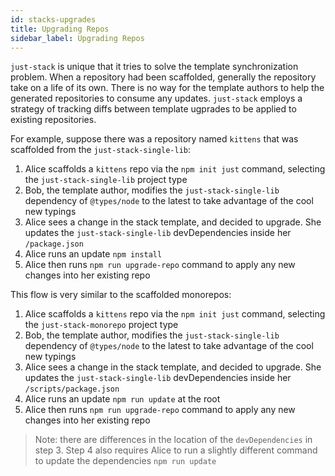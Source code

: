 ```yaml
---
id: stacks-upgrades
title: Upgrading Repos
sidebar_label: Upgrading Repos
---
```


`just-stack` is unique that it tries to solve the template synchronization problem. When a repository had been scaffolded, generally the repository take on a life of its own. There is no way for the template authors to help the generated repositories to consume any updates. `just-stack` employs a strategy of tracking diffs between template ugprades to be applied to existing repositories.

For example, suppose there was a repository named `kittens` that was scaffolded from the `just-stack-single-lib`:

1. Alice scaffolds a `kittens` repo via the `npm init just` command, selecting the `just-stack-single-lib` project type
2. Bob, the template author, modifies the `just-stack-single-lib` dependency of `@types/node` to the latest to take advantage of the cool new typings
3. Alice sees a change in the stack template, and decided to upgrade. She updates the `just-stack-single-lib` devDependencies inside her `/package.json`
4. Alice runs an update `npm install`
5. Alice then runs `npm run upgrade-repo` command to apply any new changes into her existing repo

This flow is very similar to the scaffolded monorepos:

1. Alice scaffolds a `kittens` repo via the `npm init just` command, selecting the `just-stack-monorepo` project type
2. Bob, the template author, modifies the `just-stack-single-lib` dependency of `@types/node` to the latest to take advantage of the cool new typings
3. Alice sees a change in the stack template, and decided to upgrade. She updates the `just-stack-single-lib` devDependencies inside her `/scripts/package.json`
4. Alice runs an update `npm run update` at the root
5. Alice then runs `npm run upgrade-repo` command to apply any new changes into her existing repo

> Note: there are differences in the location of the `devDependencies` in step 3. Step 4 also requires Alice to run a slightly different command to update the dependencies `npm run update`
